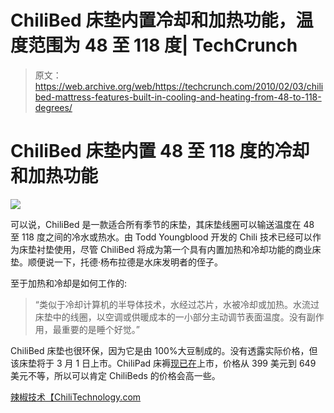 # ChiliBed 床垫内置冷却和加热功能，温度范围为 48 至 118 度| TechCrunch

> 原文：<https://web.archive.org/web/https://techcrunch.com/2010/02/03/chilibed-mattress-features-built-in-cooling-and-heating-from-48-to-118-degrees/>

# ChiliBed 床垫内置 48 至 118 度的冷却和加热功能

![](img/aaddd2702603a99632881054d732ba61.png)

可以说，ChiliBed 是一款适合所有季节的床垫，其床垫线圈可以输送温度在 48 至 118 度之间的冷水或热水。由 Todd Youngblood 开发的 Chili 技术已经可以作为床垫衬垫使用，尽管 ChiliBed 将成为第一个具有内置加热和冷却功能的商业床垫。顺便说一下，托德·杨布拉德是水床发明者的侄子。

至于加热和冷却是如何工作的:

> “类似于冷却计算机的半导体技术，水经过芯片，水被冷却或加热。水流过床垫中的线圈，以空调或供暖成本的一小部分主动调节表面温度。没有副作用，最重要的是睡个好觉。”

ChiliBed 床垫也很环保，因为它是由 100%大豆制成的。没有透露实际价格，但该床垫将于 3 月 1 日上市。ChiliPad 床褥[现已在](https://web.archive.org/web/20230322164155/http://www.chilitechnology.com/products.php)上市，价格从 399 美元到 649 美元不等，所以可以肯定 ChiliBeds 的价格会高一些。

[辣椒技术【ChiliTechnology.com ](https://web.archive.org/web/20230322164155/http://www.chilitechnology.com/index.php "Chilipad Home Page")
